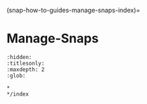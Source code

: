 (snap-how-to-guides-manage-snaps-index)=
# Manage-Snaps

```{toctree}
:hidden:
:titlesonly:
:maxdepth: 2
:glob:

*
*/index
